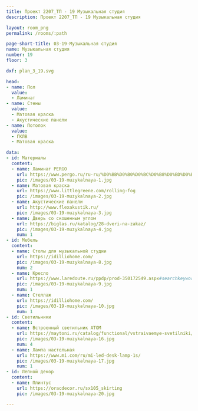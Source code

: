 ```yaml
---
title: Проект 2207_ТП - 19 Музыкальная студия
description: Проект 2207_ТП - 19 Музыкальная студия

layout: room_png
permalink: /rooms/:path

page-short-title: 03-19-Музыкальная студия
name: Музыкальная студия
number: 19
floor: 3

dxf: plan_3_19.svg

head:
- name: Пол
  value:
  - Ламинат
- name: Стены
  value:
  - Матовая краска
  - Акустические панели
- name: Потолок
  value:
  - ГКЛВ
  - Матовая краска

data:
- id: Материалы
  content:
  - name: Ламинат PERGO
    url: https://www.pergo.ru/ru-ru/%D0%BB%D0%B0%D0%BC%D0%B8%D0%BD%D0%B0%D1%82/malmo-pro/l1258-04433_%D0%B4%D1%83%D0%B1-%D0%B3%D0%BB%D1%83%D0%B1%D0%B8%D0%BD%D0%BD%D1%8B%D0%B8-%D1%82%D0%B5%D0%BC%D0%BD%D0%BE-%D1%81%D0%B5%D1%80%D1%8B%D0%B8#specifications
    pic: /images/03-19-muzykalnaya-1.jpg
  - name: Матовая краска
    url: https://www.littlegreene.com/rolling-fog
    pic: /images/03-19-muzykalnaya-2.jpg
  - name: Акустические панели
    url: http://www.flexakustik.ru/
    pic: /images/03-19-muzykalnaya-3.jpg
  - name: Дверь со скошенным углом
    url: https://biglas.ru/katalog/28-dveri-na-zakaz/
    pic: /images/03-19-muzykalnaya-4.jpg
    num: 1
- id: Мебель
  content:
  - name: Столы для музыкальной студии
    url: https://idilliohome.com/
    pic: /images/03-19-muzykalnaya-8.jpg
    num: 2
  - name: Кресло
    url: https://www.laredoute.ru/ppdp/prod-350172549.aspx#searchkeyword=%D1%81%D1%82%D1%83%D0%BB%20%D0%BE%D1%84%D0%B8%D1%81%D0%BD%D1%8B%D0%B9&shoppingtool=search
    pic: /images/03-19-muzykalnaya-9.jpg
    num: 1
  - name: Стеллаж 
    url: https://idilliohome.com/
    pic: /images/03-19-muzykalnaya-10.jpg
    num: 1
- id: Светильники
  content:
  - name: Встроенный светильник ATOM
    url: https://maytoni.ru/catalog/functional/vstraivaemye-svetilniki/dl024-2-01b/
    pic: /images/03-19-muzykalnaya-16.jpg
    num: 4
  - name: Лампа настольная
    url: https://www.mi.com/ru/mi-led-desk-lamp-1s/
    pic: /images/03-19-muzykalnaya-17.jpg
    num: 1
- id: Лепной декор
  content:
  - name: Плинтус 
    url: https://oracdecor.ru/sx105_skirting
    pic: /images/03-19-muzykalnaya-20.jpg

---
```

